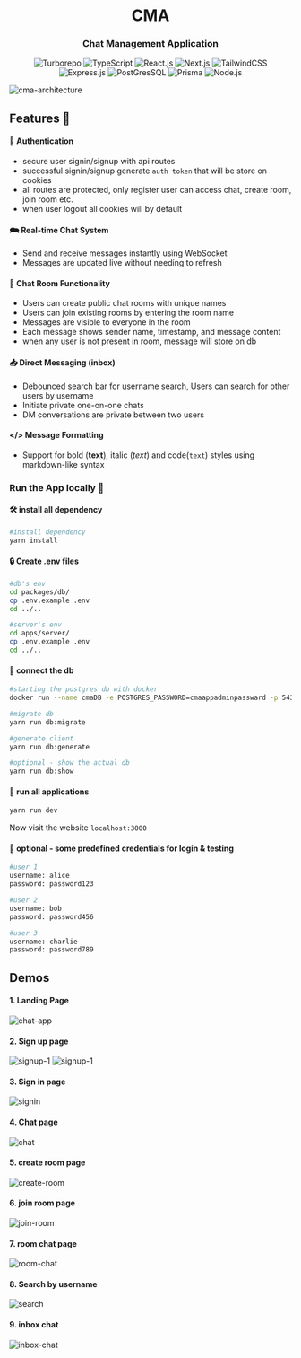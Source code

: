 <div align="center">

# CMA

### Chat Management Application

![Turborepo](https://img.shields.io/badge/Turborepo-%2320232a.svg?style=for-the-badge&logo=Turborepo&logoColor=%EF4444)
![TypeScript](https://img.shields.io/badge/typetscript-%2320232a.svg?style=for-the-badge&logo=typescript&logoColor=%fff)
![React.js](https://img.shields.io/badge/React.js-%2320232a?style=for-the-badge&logo=react&logoColor=316192)
![Next.js](https://img.shields.io/badge/Next.js-%2320232a?style=for-the-badge&logo=next.js&logoColor=white)
![TailwindCSS](https://img.shields.io/badge/TailwindCSS-%2320232a?style=for-the-badge&logo=tailwindCSS&logoColor=316192)
![Express.js](https://img.shields.io/badge/express-%2320232a.svg?style=for-the-badge&logo=express&logoColor=%23F7DF1E)
![PostGresSQL](https://img.shields.io/badge/PostgreSQL-%2320232a.svg?style=for-the-badge&logo=postgresql&logoColor=%316192)
![Prisma](https://img.shields.io/badge/Prisma-%2320232a.svg?style=for-the-badge&logo=prisma&logoColor=white)
![Node.js](https://img.shields.io/badge/Node.js-%2320232a?style=for-the-badge&logo=node.js&logoColor=43853D)

 </div>

![cma-architecture](./public/architecture.png)

## Features 🧪

#### 🔐 Authentication

- secure user signin/signup with api routes
- successful signin/signup generate `auth token` that will be store on cookies
- all routes are protected, only register user can access chat, create room, join room etc.
- when user logout all cookies will by default

#### 🗪 Real-time Chat System

- Send and receive messages instantly using WebSocket
- Messages are updated live without needing to refresh

#### 👥 Chat Room Functionality

- Users can create public chat rooms with unique names
- Users can join existing rooms by entering the room name
- Messages are visible to everyone in the room
- Each message shows sender name, timestamp, and message content
- when any user is not present in room, message will store on db

#### 📥 Direct Messaging (inbox)

- Debounced search bar for username search, Users can search for other users by username
- Initiate private one-on-one chats
- DM conversations are private between two users

#### </> Message Formatting

- Support for bold (**text**), italic (_text_) and code(`text`) styles using markdown-like syntax

### Run the App locally 🏃

#### 🛠️ install all dependency

```bash
#install dependency
yarn install
```

#### 🔒 Create .env files

```bash
#db's env
cd packages/db/
cp .env.example .env
cd ../..

#server's env
cd apps/server/
cp .env.example .env
cd ../..
```

#### 🐳 connect the db

```bash
#starting the postgres db with docker
docker run --name cmaDB -e POSTGRES_PASSWORD=cmaappadminpassward -p 5432:5432 -d postgres

#migrate db
yarn run db:migrate

#generate client
yarn run db:generate

#optional - show the actual db
yarn run db:show
```

#### 🏃 run all applications

```bash
yarn run dev
```

Now visit the website `localhost:3000`

#### 🔬 **optional** - some predefined credentials for login & testing

```bash
#user 1
username: alice
password: password123

#user 2
username: bob
password: password456

#user 3
username: charlie
password: password789
```

## Demos

#### 1. Landing Page

![chat-app](./public/chat-app-demo.png)

#### 2. Sign up page

![signup-1](./public/signup-1.png)
![signup-1](./public/signup-2.png)

#### 3. Sign in page

![signin](./public/signin.png)

#### 4. Chat page

![chat](./public/chat.png)

#### 5. create room page

![create-room](./public/create-room.png)

#### 6. join room page

![join-room](./public/join-room.png)

#### 7. room chat page

![room-chat](./public/room-chat.png)

#### 8. Search by username

![search](./public/search-user.png)

#### 9. inbox chat

![inbox-chat](./public/inbox-chat.png)
